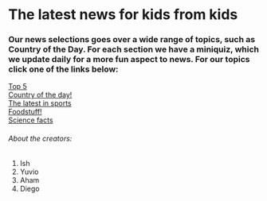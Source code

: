 <!DOCTYPE html>
<html>
<head>
 <link rel="stylesheet" href="style.css">
</head>
<body>
   <h1> The latest news for kids from kids </h1>
  <h3> Our news selections goes over a wide range of topics, such as Country of the Day. For each section we have a miniquiz, which we update daily
  for a more fun aspect to news. For our topics click one of the links below: </h3>
 <!--class="blinky"-->
  <a class="link" href="topfiveoftheday.md">Top 5</a>
 <br>
  <a class="link" href="country.md">Country of the day!</a>
 <br>
  <a  class="link" href="sports.md">The latest in sports</a>
 <br>
  <a  class="link" href="5 popular foods in America.md">Foodstuff!</a>
  <br>
  <a  class="link" href="science.md">Science facts</a>
 
  <h6> About the creators:</h6>
  <ol>
<li> Ish</li>
<li> Yuvio</li>
<li> Aham</li>
<li>Diego</li>
   
  </ol>
  
</body>
</html>
